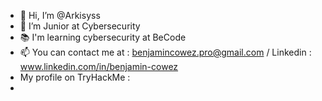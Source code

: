 - 👋 Hi, I’m @Arkisyss
- 👀 I’m Junior at Cybersecurity
- 📚 I'm learning cybersecurity at BeCode
- 📫 You can contact me at : benjamincowez.pro@gmail.com / Linkedin : www.linkedin.com/in/benjamin-cowez
- My profile on TryHackMe :
-  <script src="https://tryhackme.com/badge/1381794"></script>
<!---
Cowez/Cowez is a ✨ special ✨ repository because its `README.md` (this file) appears on your GitHub profile.
You can click the Preview link to take a look at your changes.
--->
